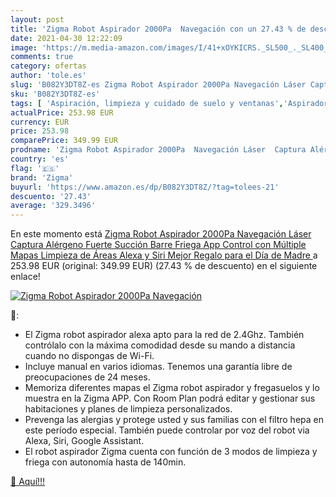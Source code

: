 ```yaml
---
layout: post
title: 'Zigma Robot Aspirador 2000Pa  Navegación con un 27.43 % de descuento'
date: 2021-04-30 12:22:09
image: 'https://m.media-amazon.com/images/I/41+xOYKICRS._SL500_._SL400_.jpg'
comments: true
category: ofertas
author: 'tole.es'
slug: 'B082Y3DT8Z-es Zigma Robot Aspirador 2000Pa Navegación Láser Captura...'
sku: 'B082Y3DT8Z-es'
tags: [ 'Aspiración, limpieza y cuidado de suelo y ventanas','Aspiradoras','Hogar y cocina','Robots aspiradores','alexa','zigma', ]
actualPrice: 253.98 EUR
currency: EUR
price: 253.98
comparePrice: 349.99 EUR
prodname: 'Zigma Robot Aspirador 2000Pa  Navegación Láser  Captura Alérgeno  Fuerte Succión  Barre  Friega  App Control con Múltiple Mapas  Limpieza de Áreas  Alexa y Siri  Mejor Regalo para el Día de Madre '
country: 'es'
flag: '🇪🇸'
brand: 'Zigma'
buyurl: 'https://www.amazon.es/dp/B082Y3DT8Z/?tag=tolees-21'
descuento: '27.43'
average: '329.3496'
---
```


En este momento está [Zigma Robot Aspirador 2000Pa  Navegación Láser  Captura Alérgeno  Fuerte Succión  Barre  Friega  App Control con Múltiple Mapas  Limpieza de Áreas  Alexa y Siri  Mejor Regalo para el Día de Madre ](https://www.amazon.es/dp/B082Y3DT8Z/?tag=tolees-21) a 253.98 EUR (original: 349.99 EUR) (27.43 %  de descuento) en el siguiente enlace!

[![Zigma Robot Aspirador 2000Pa  Navegación](https://m.media-amazon.com/images/I/41+xOYKICRS._SL500_._SL400_.jpg)](https://www.amazon.es/dp/B082Y3DT8Z/?tag=tolees-21)

🔎:

- El Zigma robot aspirador alexa apto para la red de 2.4Ghz. También contrólalo con la máxima comodidad desde su mando a distancia cuando no dispongas de Wi-Fi.
- Incluye manual en varios idiomas. Tenemos una garantía libre de preocupaciones de 24 meses.
- Memoriza diferentes mapas el Zigma robot aspirador y fregasuelos y lo muestra en la Zigma APP. Con Room Plan podrá editar y gestionar sus habitaciones y planes de limpieza personalizados.
- Prevenga las alergias y protege usted y sus familias con el filtro hepa en este período especial. También puede controlar por voz del robot via Alexa, Siri, Google Assistant.
- El robot aspirador Zigma cuenta con función de 3 modos de limpieza y friega con autonomía hasta de 140min.

[🛒 Aquí!!!](https://www.amazon.es/dp/B082Y3DT8Z/?tag=tolees-21)
